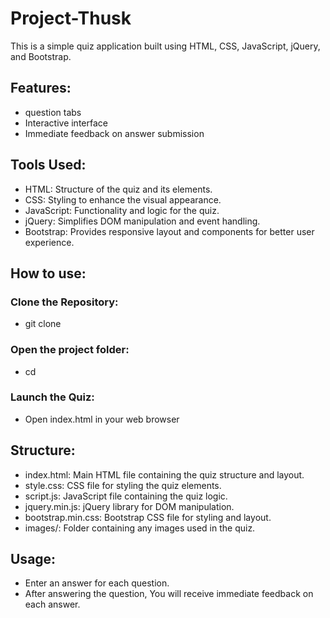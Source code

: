 # Project-Thusk

This is a simple quiz application built using HTML, CSS, JavaScript, jQuery, and Bootstrap.

## Features:
* question tabs
* Interactive interface
* Immediate feedback on answer submission

## Tools Used:
* HTML: Structure of the quiz and its elements.
* CSS: Styling to enhance the visual appearance.
* JavaScript: Functionality and logic for the quiz.
* jQuery: Simplifies DOM manipulation and event handling.
* Bootstrap: Provides responsive layout and components for better user experience.

## How to use:
### Clone the Repository:
* git clone <repository-url>
### Open the project folder:
* cd <folder-name>
### Launch the Quiz:
* Open index.html in your web browser

## Structure:
* index.html: Main HTML file containing the quiz structure and layout.
* style.css: CSS file for styling the quiz elements.
* script.js: JavaScript file containing the quiz logic.
* jquery.min.js: jQuery library for DOM manipulation.
* bootstrap.min.css: Bootstrap CSS file for styling and layout.
* images/: Folder containing any images used in the quiz.

## Usage:
* Enter an answer for each question.
* After answering the question, You will receive immediate feedback on each answer.
